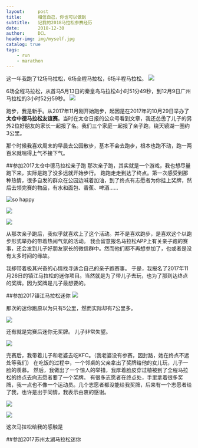 ```yaml
---
layout:     post
title:      相信自己，你也可以做到
subtitle:   记我的2018马拉松参赛经历
date:       2018-12-30
author:     DCL
header-img: img/myself.jpg
catalog: true
tags:
    - run
    - marathon
---
```


这一年我跑了12场马拉松，6场全程马拉松，6场半程马拉松。
![](http://daichunlei.com/img/run1.jpg)

6场全程马拉松，从首马5月13日的秦皇岛马拉松4小时51分49秒，到12月9日广州马拉松的3小时52分59秒。
![](http://daichunlei.com/img/run2.jpg)

跑步，我是新手。从2017年11月刚开始跑步，起因是在2017年的10月29日举办了**太仓中德马拉松友谊赛**。当时在太仓日报的公众号看到文章，我还怂恿了儿子的另外2位好朋友的家长一起报了名。我们三个家庭一起报了亲子跑，绕天镜湖一圈约3公里。

那个时候我喜欢周末的早晨去公园散步，基本不会去跑步，根本也跑不动，跑一两百米就喘得上气不接下气。

##参加2017太仓中德马拉松亲子跑
那次亲子跑，其实就是一个游戏，我也想尽量跑下来，实际是跑了没多远就开始步行。
跑跑走走到达了终点。第一次感受到那种热情，很多自发的群众在公园边喊着加油，到了终点有志愿者为你挂上奖牌，然后去领完赛的物品，有水和面包、香蕉、啤酒……

![so happy](http://daichunlei.com/img/qinzirun1.jpg)

![](http://daichunlei.com/img/qinzirun2.jpg)

![](http://daichunlei.com/img/qinzirun3.jpg)

从那次亲子跑后，我似乎就喜欢上了这个活动。并不是喜欢跑步，是喜欢这个以跑步形式举办的带着热闹气氛的活动。
我会留意报名马拉松APP上有关亲子跑的赛事，还会发到儿子好朋友家长的微信群中。然而他们都不再想参加了，也或者是没有太多时间的缘故。

我却带着极其兴奋的心情找寻适合自己的亲子跑赛事。
于是，我报名了2017年11月26日的镇江马拉松的迷你项目。当然就是为了带儿子去玩，也为了那到达终点的奖牌。因为奖牌是儿子最想要的。

##参加2017镇江马拉松迷你
![](http://daichunlei.com/img/zhenjiangmn1.jpg)

那次的迷你跑原以为只有5公里，然而实际却有7公里多。

![](http://daichunlei.com/img/zhenjiangmn2.jpg)

还有就是完赛后迷你无奖牌。
儿子非常失望。

![](http://daichunlei.com/img/zhenjiangmn3.jpg)

完赛后，我带着儿子和老婆去吃KFC。（我老婆没有参赛，因封路，她在终点不远处等我们）
在吃饭的过程中，一个邻桌的父亲拿出了奖牌给他的女儿玩，儿子一脸的羡慕。
然后，我做出了一个惊人的举措，我厚着脸皮穿过植被到了全程马拉松的终点去向志愿者要了一个奖牌。
有很多志愿者在终点处，手里拿着很多奖牌，我一点也不像一个运动员。几个志愿者都没能给我奖牌，后来有一个志愿者给了我，也许是出于同情，我表示由衷的感谢。

![](http://daichunlei.com/img/zhenjiangmn4.jpg)

![](http://daichunlei.com/img/zhenjiangmn5.jpg)

这次马拉松给我的感触是

##参加2017苏州太湖马拉松迷你












